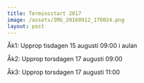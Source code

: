 ```yaml
---
title: Terminsstart 2017
image: /assets/IMG_20160912_170024.png
layout: post
---
```


Åk1: Upprop tisdagen 15 augusti 09:00 i aulan

Åk2: Upprop torsdagen 17 augusti 09:00

Åk3: Upprop torsdagen 17 augusti 11:00
